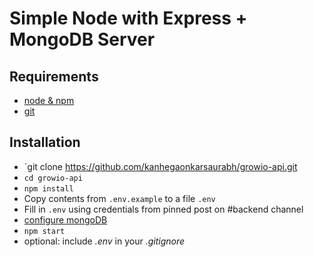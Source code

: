 # Simple Node with Express + MongoDB Server

## Requirements

* [node & npm](https://nodejs.org/en/)
* [git](https://www.robinwieruch.de/git-essential-commands/)

## Installation

* `git clone https://github.com/kanhegaonkarsaurabh/growio-api.git 
* `cd growio-api`
* `npm install`
* Copy contents from ```.env.example``` to a file ```.env```
* Fill in ```.env``` using credentials from pinned post on #backend channel
* [configure mongoDB]()
* `npm start`
* optional: include *.env* in your *.gitignore*
